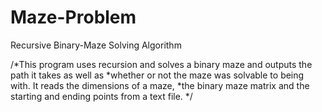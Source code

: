 # Maze-Problem
Recursive Binary-Maze Solving Algorithm

/*This program uses recursion and solves a binary maze and outputs the path it takes as well as 
 *whether or not the maze was solvable to being with. It reads the dimensions of a maze, 
 *the binary maze matrix and the starting and ending points from a text file. 
 */
